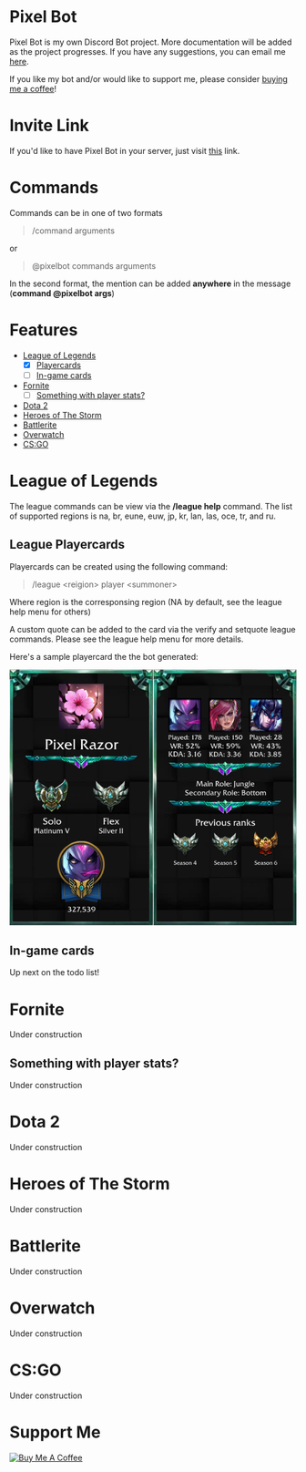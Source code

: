 # Pixel Bot
Pixel Bot is my own Discord Bot project. More documentation will be added as the project progresses. If you have any suggestions, you can email me [here](mailto:pixelrazor@gmail.com). 

If you like my bot and/or would like to support me, please consider [buying me a coffee](#coffee)!

# Invite Link
If you'd like to have Pixel Bot in your server, just visit [this](https://discordapp.com/oauth2/authorize?client_id=394239904231718912&scope=bot&permissions=191488) link.

# Commands
Commands can be in one of two formats
> \/command arguments

or
> @pixelbot commands arguments

In the second format, the mention can be added __anywhere__ in the message (**command @pixelbot args**)
# Features
- [League of Legends](#league)
    - [x] [Playercards](#lcard)
    - [ ] [In-game cards](#lingame)
- [Fornite](#fortnite)
    - [ ] [Something with player stats?](#fstats)
- [Dota 2](#dota2)
- [Heroes of The Storm](#hots)
- [Battlerite](#brite)
- [Overwatch](#owatch)
- [CS:GO](csgo)
# League of Legends<a name='league'></a>
The league commands can be view via the **\/league help** command. The list of supported regions is na, br, eune, euw, jp, kr, lan, las, oce, tr, and ru.
## League Playercards<a name='lcard'></a>
Playercards can be created using the following command:
>\/league \<reigion\> player \<summoner\>

Where region is the corresponsing region (NA by default, see the league help menu for others)

A custom quote can be added to the card via the verify and setquote league commands. Please see the league help menu for more details.

Here's a sample playercard the the bot generated:

![example playercard](out.png)

## In-game cards <a name="lingame"></a>
Up next on the todo list!
# Fornite<a name="fortnite"></a>
Under construction
## Something with player stats?<a name="fstats"></a>
Under construction
# Dota 2<a name="dota2"></a>
Under construction
# Heroes of The Storm<a name="hots"></a>
Under construction
# Battlerite<a name="brite"></a>
Under construction
# Overwatch<a name="owatch"></a>
Under construction
# CS:GO<a name="csgo"></a>
Under construction
# Support Me

<a href="https://www.buymeacoffee.com/iZ1Dhem" target="_blank" name="coffee"><img src="https://www.buymeacoffee.com/assets/img/custom_images/purple_img.png" alt="Buy Me A Coffee" style="height: auto !important;width: auto !important;" ></a>
